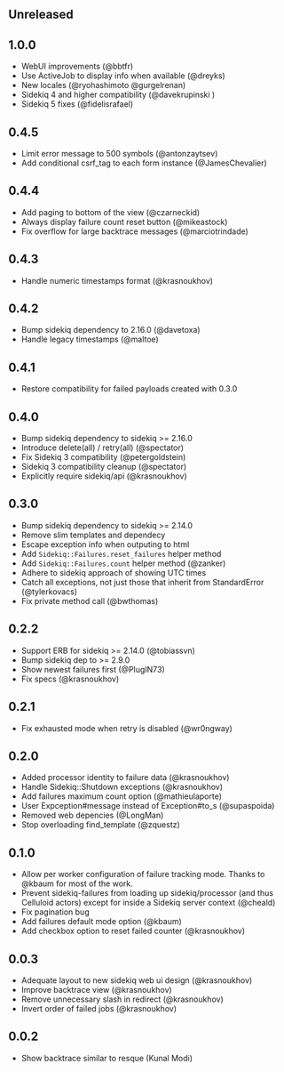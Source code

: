 ## Unreleased

## 1.0.0

  * WebUI improvements (@bbtfr)
  * Use ActiveJob to display info when available (@dreyks)
  * New locales (@ryohashimoto @gurgelrenan)
  * Sidekiq 4 and higher compatibility (@davekrupinski )
  * Sidekiq 5 fixes (@fidelisrafael)

## 0.4.5

  * Limit error message to 500 symbols (@antonzaytsev)
  * Add conditional csrf_tag to each form instance (@JamesChevalier)

## 0.4.4

  * Add paging to bottom of the view (@czarneckid)
  * Always display failure count reset button (@mikeastock)
  * Fix overflow for large backtrace messages (@marciotrindade)

## 0.4.3

  * Handle numeric timestamps format (@krasnoukhov)

## 0.4.2

  * Bump sidekiq dependency to 2.16.0 (@davetoxa)
  * Handle legacy timestamps (@maltoe)

## 0.4.1

  * Restore compatibility for failed payloads created with 0.3.0

## 0.4.0

  * Bump sidekiq dependency to sidekiq >= 2.16.0
  * Introduce delete(all) / retry(all) (@spectator)
  * Fix Sidekiq 3 compatibility (@petergoldstein)
  * Sidekiq 3 compatibility cleanup (@spectator)
  * Explicitly require sidekiq/api (@krasnoukhov)

## 0.3.0

  * Bump sidekiq dependency to sidekiq >= 2.14.0
  * Remove slim templates and dependecy
  * Escape exception info when outputing to html
  * Add `Sidekiq::Failures.reset_failures` helper method
  * Add `Sidekiq::Failures.count` helper method (@zanker)
  * Adhere to sidekiq approach of showing UTC times
  * Catch all exceptions, not just those that inherit from StandardError (@tylerkovacs)
  * Fix private method call (@bwthomas)

## 0.2.2

  * Support ERB for sidekiq >= 2.14.0 (@tobiassvn)
  * Bump sidekiq dep to >= 2.9.0
  * Show newest failures first (@PlugIN73)
  * Fix specs (@krasnoukhov)

## 0.2.1

  * Fix exhausted mode when retry is disabled (@wr0ngway)

## 0.2.0

  * Added processor identity to failure data (@krasnoukhov)
  * Handle Sidekiq::Shutdown exceptions (@krasnoukhov)
  * Add failures maximum count option (@mathieulaporte)
  * User Expception#message instead of Exception#to_s (@supaspoida)
  * Removed web depencies (@LongMan)
  * Stop overloading find_template (@zquestz)

## 0.1.0

  * Allow per worker configuration of failure tracking mode. Thanks to
    @kbaum for most of the work.
  * Prevent sidekiq-failures from loading up sidekiq/processor (and thus
    Celluloid actors) except for inside a Sidekiq server context (@cheald)
  * Fix pagination bug
  * Add failures default mode option (@kbaum)
  * Add checkbox option to reset failed counter (@krasnoukhov)

## 0.0.3

  * Adequate layout to new sidekiq web ui design (@krasnoukhov)
  * Improve backtrace view (@krasnoukhov)
  * Remove unnecessary slash in redirect (@krasnoukhov)
  * Invert order of failed jobs (@krasnoukhov)

## 0.0.2

  * Show backtrace similar to resque (Kunal Modi)
